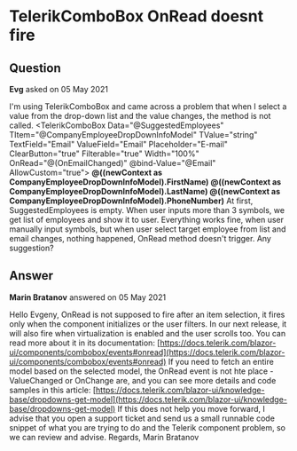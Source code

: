 # TelerikComboBox OnRead doesnt fire

## Question

**Evg** asked on 05 May 2021

I'm using TelerikComboBox and came across a problem that when I select a value from the drop-down list and the value changes, the method is not called. <TelerikComboBox Data="@SuggestedEmployees" TItem="@CompanyEmployeeDropDownInfoModel" TValue="string" TextField="Email" ValueField="Email" Placeholder="E-mail" ClearButton="true" Filterable="true" Width="100%" OnRead="@(OnEmailChanged)" @bind-Value="@Email" AllowCustom="true"> <ItemTemplate Context="newContext"> <strong>@((newContext as CompanyEmployeeDropDownInfoModel).FirstName) @((newContext as CompanyEmployeeDropDownInfoModel).LastName) @((newContext as CompanyEmployeeDropDownInfoModel).PhoneNumber)</strong> </ItemTemplate> </TelerikComboBox> At first, SuggestedEmployees is empty. When user inputs more than 3 symbols, we get list of employees and show it to user. Everything works fine, when user manually input symbols, but when user select target employee from list and email changes, nothing happened, OnRead method doesn't trigger. Any suggestion?

## Answer

**Marin Bratanov** answered on 05 May 2021

Hello Evgeny, OnRead is not supposed to fire after an item selection, it fires only when the component initializes or the user filters. In our next release, it will also fire when virtualization is enabled and the user scrolls too. You can read more about it in its documentation: [https://docs.telerik.com/blazor-ui/components/combobox/events#onread](https://docs.telerik.com/blazor-ui/components/combobox/events#onread) If you need to fetch an entire model based on the selected model, the OnRead event is not hte place - ValueChanged or OnChange are, and you can see more details and code samples in this article: [https://docs.telerik.com/blazor-ui/knowledge-base/dropdowns-get-model](https://docs.telerik.com/blazor-ui/knowledge-base/dropdowns-get-model) If this does not help you move forward, I advise that you open a support ticket and send us a small runnable code snippet of what you are trying to do and the Telerik component problem, so we can review and advise. Regards, Marin Bratanov
